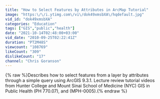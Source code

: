 ```yaml
---
title: "How to Select Features by Attributes in ArcMap Tutorial"
image: "https:\/\/i.ytimg.com\/vi\/dok49xmsbXA\/hqdefault.jpg"
vid_id: "dok49xmsbXA"
categories: "Education"
tags: ["GIS","public","health"]
date: "2021-10-14T02:48:00+03:00"
vid_date: "2010-09-25T02:22:41Z"
duration: "PT2M48S"
viewcount: "108769"
likeCount: "309"
dislikeCount: "17"
channel: "Chris Goranson"
---
```

{% raw %}Describes how to select features from a layer by attributes through a simple query using ArcGIS 9.3.1.  Lecture review tutorial videos from Hunter College and Mount Sinai School of Medicine (NYC) GIS in Public Health (PH 770.07), and (MPH-0005).{% endraw %}
